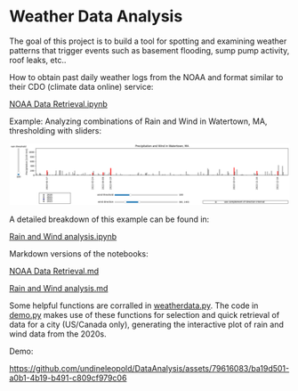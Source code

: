 # Weather Data Analysis

The goal of this project is to build a tool for spotting and examining weather patterns that trigger events such as basement flooding, sump pump activity, roof leaks, etc..

How to obtain past daily weather logs from the NOAA and format similar to their CDO (climate data online) service:

[NOAA Data Retrieval.ipynb](https://github.com/undineleopold/DataAnalysis/blob/main/NOAA%20Data%20Retrieval.ipynb)

Example: Analyzing combinations of Rain and Wind in Watertown, MA, thresholding with sliders:

![example image with sliders](/MarkdownFiles/output_38_0.png "example image with sliders")

A detailed breakdown of this example can be found in:

[Rain and Wind analysis.ipynb](https://github.com/undineleopold/DataAnalysis/blob/main/Rain%20and%20Wind%20analysis.ipynb)

Markdown versions of the notebooks:

[NOAA Data Retrieval.md](https://github.com/undineleopold/DataAnalysis/blob/main/MarkdownFiles/NOAA%20Data%20Retrieval.md)

[Rain and Wind analysis.md](https://github.com/undineleopold/DataAnalysis/blob/main/MarkdownFiles/Rain%20and%20Wind%20analysis.md)

Some helpful functions are corralled in [weatherdata.py](https://github.com/undineleopold/DataAnalysis/blob/main/weatherdata.py). The code in [demo.py](https://github.com/undineleopold/DataAnalysis/blob/main/demo.py) makes use of these functions for selection and quick retrieval of data for a city (US/Canada only), generating the interactive plot of rain and wind data from the 2020s. 

Demo:

https://github.com/undineleopold/DataAnalysis/assets/79616083/ba19d501-a0b1-4b19-b491-c809cf979c06

